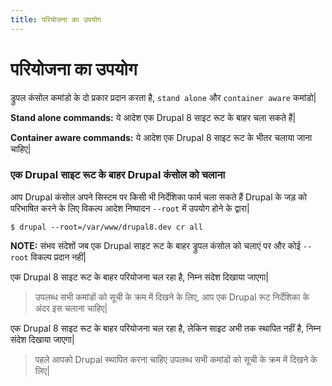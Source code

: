 ```yaml
---
title: परियोजना का उपयोग
---
```

# परियोजना का उपयोग

ड्रुपल कंसोल कमांडो के दो प्रकार प्रदान करता है, `stand alone` और `container aware` कमांडो|

**Stand alone commands:**
ये आदेश एक Drupal 8 साइट रूट के बाहर चला सकते हैं|

**Container aware commands:**
ये आदेश एक Drupal 8 साइट रूट के भीतर चलाया जाना चाहिए|

### एक Drupal साइट रूट के बाहर Drupal कंसोल को चलाना
आप Drupal कंसोल अपने सिस्टम पर किसी भी निर्देशिका फार्म चला सकते हैं Drupal के जड़ को परिभाषित करने के लिए विकल्प आदेश निष्पादन `--root` में उपयोग होने के द्वारा|
```
$ drupal --root=/var/www/drupal8.dev cr all
```

**NOTE:** संभव संदेशों जब एक Drupal साइट रूट के बाहर ड्रुपल कंसोल को चलाएं पर और कोई `--root` विकल्प प्रदान नहीं|

एक Drupal 8 साइट रूट के बाहर परियोजना चल रहा है, निम्न संदेश दिखाया जाएगा|
> उपलब्ध सभी कमांडों को सूची के क्रम में दिखने के लिए, आप एक Drupal रूट निर्देशिका के अंदर इस चलाना चाहिए|

एक Drupal 8 साइट रूट के बाहर परियोजना चल रहा है, लेकिन साइट अभी तक स्थापित नहीं है, निम्न संदेश दिखाया जाएगा|
> पहले आपको Drupal स्थापित करना चाहिए उपलब्ध सभी कमांडों को सूची के क्रम में दिखने के लिए|